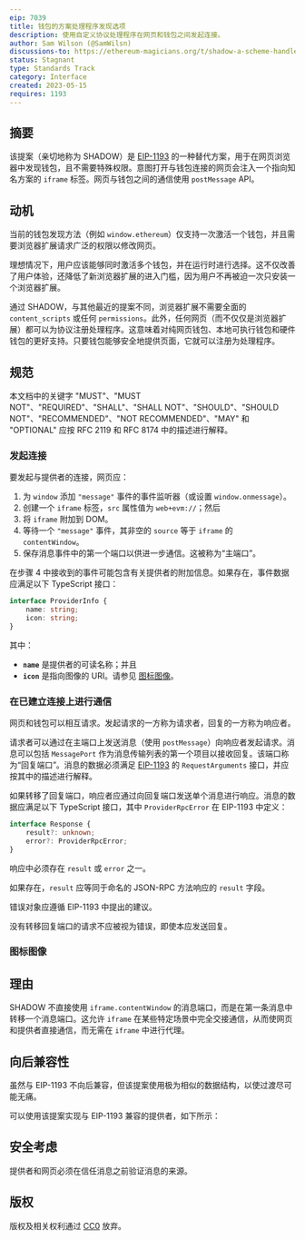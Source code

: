 ```yaml
---
eip: 7039
title: 钱包的方案处理程序发现选项
description: 使用自定义协议处理程序在网页和钱包之间发起连接。
author: Sam Wilson (@SamWilsn)
discussions-to: https://ethereum-magicians.org/t/shadow-a-scheme-handler-discovery-option-for-wallets/14330
status: Stagnant
type: Standards Track
category: Interface
created: 2023-05-15
requires: 1193
---
```


## 摘要

该提案（亲切地称为 SHADOW）是 [EIP-1193](./eip-1193.md) 的一种替代方案，用于在网页浏览器中发现钱包，且不需要特殊权限。意图打开与钱包连接的网页会注入一个指向知名方案的 `iframe` 标签。网页与钱包之间的通信使用 `postMessage` API。

## 动机

当前的钱包发现方法（例如 `window.ethereum`）仅支持一次激活一个钱包，并且需要浏览器扩展请求广泛的权限以修改网页。

理想情况下，用户应该能够同时激活多个钱包，并在运行时进行选择。这不仅改善了用户体验，还降低了新浏览器扩展的进入门槛，因为用户不再被迫一次只安装一个浏览器扩展。

通过 SHADOW，与其他最近的提案不同，浏览器扩展不需要全面的 `content_scripts` 或任何 `permissions`。此外，任何网页（而不仅仅是浏览器扩展）都可以为协议注册处理程序。这意味着对纯网页钱包、本地可执行钱包和硬件钱包的更好支持。只要钱包能够安全地提供页面，它就可以注册为处理程序。

## 规范

本文档中的关键字 "MUST"、"MUST NOT"、"REQUIRED"、"SHALL"、"SHALL NOT"、"SHOULD"、"SHOULD NOT"、"RECOMMENDED"、"NOT RECOMMENDED"、"MAY" 和 "OPTIONAL" 应按 RFC 2119 和 RFC 8174 中的描述进行解释。

### 发起连接

要发起与提供者的连接，网页应：

1. 为 `window` 添加 `"message"` 事件的事件监听器（或设置 `window.onmessage`）。
2. 创建一个 `iframe` 标签，`src` 属性值为 `web+evm://`；然后
3. 将 `iframe` 附加到 DOM。
4. 等待一个 `"message"` 事件，其非空的 `source` 等于 `iframe` 的 `contentWindow`。
5. 保存消息事件中的第一个端口以供进一步通信。这被称为“主端口”。

在步骤 4 中接收到的事件可能包含有关提供者的附加信息。如果存在，事件数据应满足以下 TypeScript 接口：

```typescript
interface ProviderInfo {
    name: string;
    icon: string;
}
```

其中：

 - **`name`** 是提供者的可读名称；并且
 - **`icon`** 是指向图像的 URI。请参见 [图标图像](#icon-images)。

### 在已建立连接上进行通信

网页和钱包可以相互请求。发起请求的一方称为请求者，回复的一方称为响应者。

请求者可以通过在主端口上发送消息（使用 `postMessage`）向响应者发起请求。消息可以包括 `MessagePort` 作为消息传输列表的第一个项目以接收回复。该端口称为“回复端口”。消息的数据必须满足 [EIP-1193](./eip-1193.md) 的 `RequestArguments` 接口，并应按其中的描述进行解释。

如果转移了回复端口，响应者应通过向回复端口发送单个消息进行响应。消息的数据应满足以下 TypeScript 接口，其中 `ProviderRpcError` 在 EIP-1193 中定义：

```typescript
interface Response {
    result?: unknown;
    error?: ProviderRpcError;
}
```

响应中必须存在 `result` 或 `error` 之一。

如果存在，`result` 应等同于命名的 JSON-RPC 方法响应的 `result` 字段。

错误对象应遵循 EIP-1193 中提出的建议。

没有转移回复端口的请求不应被视为错误，即使本应发送回复。

### 图标图像

<!-- TODO -->

## 理由

SHADOW 不直接使用 `iframe.contentWindow` 的消息端口，而是在第一条消息中转移一个消息端口。这允许 `iframe` 在某些特定场景中完全交接通信，从而使网页和提供者直接通信，而无需在 `iframe` 中进行代理。

## 向后兼容性

虽然与 EIP-1193 不向后兼容，但该提案使用极为相似的数据结构，以使过渡尽可能无痛。

可以使用该提案实现与 EIP-1193 兼容的提供者，如下所示：

<!-- TODO: 显示在此提案基础上实现 EIP-1193 提供者的示例。 -->

## 安全考虑

<!-- TODO: 需要更多讨论。 -->

提供者和网页必须在信任消息之前验证消息的来源。

## 版权

版权及相关权利通过 [CC0](../LICENSE.md) 放弃。